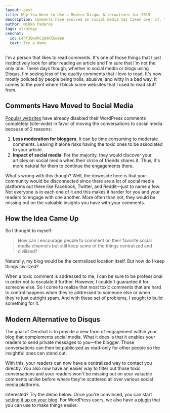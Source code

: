 ```yaml
---
layout: post
title: Why You Need to Use a Modern Disqus Alternatives for 2019
description: Comments have evolved as social media has taken over it. Your blog should too. Here's a modern alternative to Disqus to help you do it.
author: Mikko Paderes
tags: strategy
cenchat:
  id: L4hf3QwUhCq9dKX5wBpn
  text: Try a demo
---
```


I'm a person that likes to read comments. It's one of those things that I just instinctively look for after reading an article and I'm sure that I'm not the only one. These days though, whether in social media or blogs using Disqus, I'm seeing less of the quality comments that I love to read. It's now mostly polluted by people being trolls, abusive, and witty in a bad way. It comes to the point where I block some websites that I used to read stuff from.
 
## Comments Have Moved to Social Media
 
[Popular websites](https://www.niemanlab.org/2015/09/what-happened-after-7-news-sites-got-rid-of-reader-comments/) have already disabled their WordPress comments completely (site-wide) in favor of moving the conversations to social media because of 2 reasons:
 
1. **Less moderation for bloggers**. It can be time consuming to moderate comments. Leaving it alone risks having the toxic ones to be associated to your article.
2. **Impact of social media**. For the majority, they would discover your articles on social media when their circle of friends shares it. Thus, it's more natural for them to continue the engagements there.
 
What's wrong with this though? Well, the downside here is that your community would be disconnected since there are a lot of social media platforms out there like Facebook, Twitter, and Reddit—just to name a few. Not everyone is in each one of it and this makes it harder for you and your readers to engage with one another. More often than not, they would be missing out on the valuable insights you have with your comments.
 
## How the Idea Came Up
 
So I thought to myself:
 
> How can I encourage people to comment on their favorite social media channels but still keep some of the things centralized and civilized?
 
Naturally, my blog would be the centralized location itself. But how do I keep things civilized?
 
When a toxic comment is addressed to me, I can be sure to be professional in order not to escalate it further. However, I couldn't guarantee it for someone else. So I come to realize that most toxic comments that are hard to control happens when they're addressed to someone else or when they're just outright spam. And with these set of problems, I sought to build something for it.
 
## Modern Alternative to Disqus
 
The goal of Cenchat is to provide a new form of engagement within your blog that complements social media. What it does is that it enables your readers to send private messages to you—the blogger. Those conversations can then be publicized as read-only for other people so the insightful ones can stand out.
 
With this, your readers can now have a centralized way to contact you directly. You also now have an easier way to filter out those toxic conversations and your readers won't be missing out on your valuable comments unlike before where they're scattered all over various social media platforms.
 
Interested? Try the demo below. Once you're convinced, you can start [setting it up on your blog](https://cenchat.com/docs/setting-up-on-your-website). For WordPress users, we also have a [plugin](https://wordpress.org/plugins/cenchat-comments/) that you can use to make things easier.
